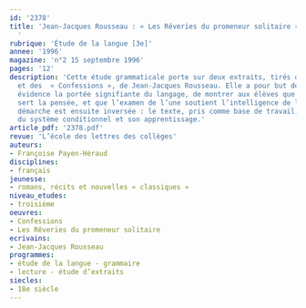 ```yaml
---
id: '2378'
title: 'Jean-Jacques Rousseau : « Les Rêveries du promeneur solitaire ». Étude d’extraits
  '
rubrique: 'Étude de la langue [3e]'
annee: '1996'
magazine: 'n°2 15 septembre 1996'
pages: '12'
description: 'Cette étude grammaticale porte sur deux extraits, tirés des « Rêveries »
  et des  « Confessions », de Jean-Jacques Rousseau. Elle a pour but de mettre en
  évidence la portée signifiante du langage, de montrer aux élèves que la syntaxe
  sert la pensée, et que l’examen de l’une soutient l’intelligence de l’autre. La
  démarche est ensuite inversée : le texte, pris comme base de travail, permet l’analyse
  du système conditionnel et son apprentissage.'
article_pdf: '2378.pdf'
revue: 'L’école des lettres des collèges'
auteurs:
- Françoise Payen-Héraud
disciplines:
- français
jeunesse:
- romans, récits et nouvelles « classiques »
niveau_etudes:
- troisième
oeuvres:
- Confessions
- Les Rêveries du promeneur solitaire
ecrivains:
- Jean-Jacques Rousseau
programmes:
- étude de la langue - grammaire
- lecture - étude d’extraits
siecles:
- 18e siècle
---
```

